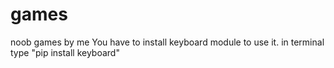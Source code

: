 # games
noob games by me
You have to install keyboard module to use it.
in terminal type "pip install keyboard"
